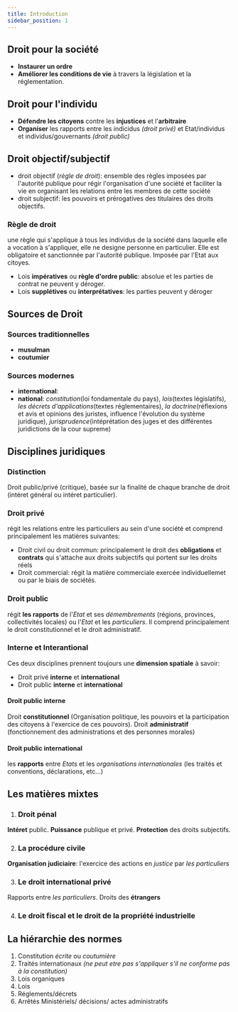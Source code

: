 ```yaml
---
title: Introduction
sidebar_position: 1
---
```


## Droit pour la société

- **Instaurer un ordre**
- **Améliorer les conditions de vie** à travers la législation et la réglementation.

## Droit pour l'individu

- **Défendre les citoyens** contre les **injustices** et l'**arbitraire**
- **Organiser** les rapports entre les indicidus _(droit privé)_ et Etat/individus et individus/gouvernants _(droit public)_

## Droit objectif/subjectif

- droit objectif (_règle de droit_): ensemble des règles imposées par l'autorité publique pour régir l'organisation d'une société et faciliter la vie en organisant les relations entre les membres de cette société
- droit subjectif: les pouvoirs et prérogatives des titulaires des droits objectifs.

### Règle de droit

une règle qui s'applique à tous les individus de la société dans laquelle elle a vocation à s'appliquer, elle ne designe personne en particulier. Elle est obligatoire et sanctionnée par l'autorité publique. Imposée par l'Etat aux citoyes.

- Lois **impératives** ou **règle d'ordre public**: absolue et les parties de contrat ne peuvent y déroger.
- Lois **supplétives** ou **interprétatives**: les parties peuvent y déroger

## Sources de Droit

### Sources traditionnelles

- **musulman**
- **coutumier**

### Sources modernes

- **international**:
- **national**: _constitution_(loi fondamentale du pays), _lois_(textes législatifs), _les décrets d'applications_(textes réglementaires), _la doctrine_(réflexions et avis et opinions des juristes, influence l'évolution du système juridique), _jurisprudence_(intéprétation des juges et des différentes juridictions de la cour supreme)

## Disciplines juridiques

### Distinction

Droit public/privé (critique), basée sur la finalité de chaque branche de droit (intéret général ou intéret particulier).

### Droit privé

régit les relations entre les particuliers au sein d'une société et comprend principalement les matières suivantes:

- Droit civil ou droit commun: principalement le droit des **obligations** et **contrats** qui s'attache aux droits subjectifs qui portent sur les droits réels
- Droit commercial: régit la matière commerciale exercée individuellemet ou par le biais de sociétés.

### Droit public

régit **les rapports** de l'_Etat_ et ses _démembrements_ (régions, provinces, collectivités locales) ou l'_Etat_ et les _particuliers_. Il comprend principalement le droit constitutionnel et le droit administratif.

### Interne et Interantional

Ces deux disciplines prennent toujours une **dimension spatiale** à savoir:

- Droit privé **interne** et **international**
- Droit public **interne** et **international**

#### Droit public interne

Droit **constitutionnel** (Organisation politique, les pouvoirs et la participation des citoyens à l'exercice de ces pouvoirs). Droit **administratif** (fonctionnement des administrations et des personnes morales)

#### Droit public international

les **rapports** entre _Etats_ et les _organisations internationales_ (les traités et conventions, déclarations, etc...)

## Les matières mixtes

1. ### Droit pénal

**Intéret** public. **Puissance** publique et privé. **Protection** des droits subjectifs.

2. ### La procédure civile

**Organisation judiciaire**: l'exercice des actions en _justice_ par _les particuliers_

3. ### Le droit international privé

Rapports entre _les particuliers_. Droits des **étrangers**

4. ### Le droit fiscal et le droit de la propriété industrielle

## La hiérarchie des normes

1. Constitution _écrite_ ou _coutumière_
2. Traités internationaux _(ne peut etre pas s'appliquer s'il ne conforme pas à la constitution)_
3. Lois organiques
4. Lois
5. Réglements/décrets
6. Arrêtés Ministériels/ décisions/ actes administratifs
